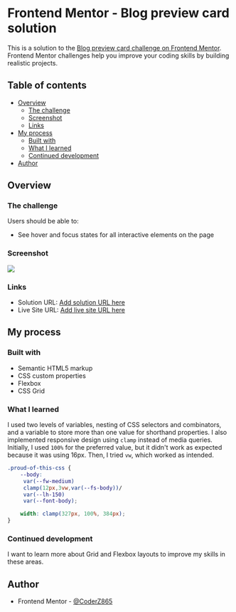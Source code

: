 # Frontend Mentor - Blog preview card solution

This is a solution to the [Blog preview card challenge on Frontend Mentor](https://www.frontendmentor.io/challenges/blog-preview-card-ckPaj01IcS). Frontend Mentor challenges help you improve your coding skills by building realistic projects. 

## Table of contents

- [Overview](#overview)
  - [The challenge](#the-challenge)
  - [Screenshot](#screenshot)
  - [Links](#links)
- [My process](#my-process)
  - [Built with](#built-with)
  - [What I learned](#what-i-learned)
  - [Continued development](#continued-development)
- [Author](#author)

## Overview

### The challenge

Users should be able to:

- See hover and focus states for all interactive elements on the page

### Screenshot

![](./screenshot.jpg)

### Links

- Solution URL: [Add solution URL here](https://your-solution-url.com)
- Live Site URL: [Add live site URL here](https://your-live-site-url.com)

## My process

### Built with

- Semantic HTML5 markup
- CSS custom properties
- Flexbox
- CSS Grid


### What I learned

I used two levels of variables, nesting of CSS selectors and combinators, and a variable to store more than one value for shorthand properties. I also implemented responsive design using `clamp` instead of media queries. Initially, I used `100%` for the preferred value, but it didn't work as expected because it was using 16px. Then, I tried `vw`, which worked as intended.

```css
.proud-of-this-css {
    --body:
     var(--fw-medium)
     clamp(12px,3vw,var(--fs-body))/
     var(--lh-150)
     var(--font-body);

    width: clamp(327px, 100%, 384px);
}
```

### Continued development

I want to learn more about Grid and Flexbox layouts to improve my skills in these areas.


## Author

- Frontend Mentor - [@CoderZ865](https://www.frontendmentor.io/profile/CoderZ865)

